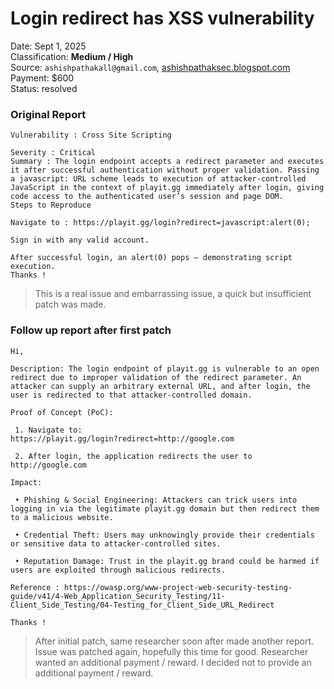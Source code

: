 # Login redirect has XSS vulnerability

Date: Sept 1, 2025<br/>
Classification: **Medium / High**<br/>
Source: `ashishpathakall@gmail.com`, [ashishpathaksec.blogspot.com](https://ashishpathaksec.blogspot.com)<br/>
Payment: $600<br/>
Status: resolved<br/>

### Original Report
```
Vulnerability : Cross Site Scripting 

Severity : Critical 
Summary : The login endpoint accepts a redirect parameter and executes it after successful authentication without proper validation. Passing a javascript: URL scheme leads to execution of attacker-controlled JavaScript in the context of playit.gg immediately after login, giving code access to the authenticated user’s session and page DOM.
Steps to Reproduce

Navigate to : https://playit.gg/login?redirect=javascript:alert(0);

Sign in with any valid account.

After successful login, an alert(0) pops — demonstrating script execution.
Thanks !
```

> This is a real issue and embarrassing issue, a quick but insufficient patch was made.

### Follow up report after first patch
```
Hi,

Description: The login endpoint of playit.gg is vulnerable to an open redirect due to improper validation of the redirect parameter. An attacker can supply an arbitrary external URL, and after login, the user is redirected to that attacker-controlled domain.

Proof of Concept (PoC):

 1. Navigate to:
https://playit.gg/login?redirect=http://google.com

 2. After login, the application redirects the user to http://google.com

Impact:

 • Phishing & Social Engineering: Attackers can trick users into logging in via the legitimate playit.gg domain but then redirect them to a malicious website.

 • Credential Theft: Users may unknowingly provide their credentials or sensitive data to attacker-controlled sites.

 • Reputation Damage: Trust in the playit.gg brand could be harmed if users are exploited through malicious redirects.

Reference : https://owasp.org/www-project-web-security-testing-guide/v41/4-Web_Application_Security_Testing/11-Client_Side_Testing/04-Testing_for_Client_Side_URL_Redirect

Thanks !
```

> After initial patch, same researcher soon after made another report. Issue was patched again, hopefully this time for good. Researcher wanted an additional payment / reward. I decided not to provide an additional payment / reward.
